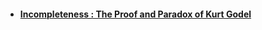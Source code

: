 - #### [Incompleteness : The Proof and Paradox of Kurt Godel](https://www.essra.org.cn/upload/202102/Incompleteness%20-%20The%20Proof%20and%20Paradox%20of%20Kurt%20Godel%20by%20Rebecca%20Goldstein%EF%BC%882005%EF%BC%89.pdf)
